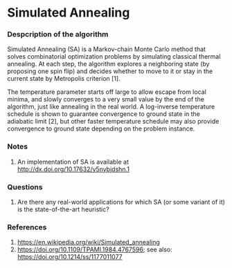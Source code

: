 # Simulated Annealing

### Despcription of the algorithm

Simulated Annealing (SA) is a Markov-chain Monte Carlo method that solves combinatorial optimization problems by simulating classical thermal annealing. At each step, the algorithm explores a neighboring state (by proposing one spin flip) and decides whether to move to it or stay in the current state by Metropolis criterion [1].

The temperature parameter starts off large to allow escape from local minima, and slowly converges to a very small value by the end of the algorithm, just like annealing in the real world. A log-inverse temperature schedule is shown to guarantee convergence to ground state in the adiabatic limit [2], but other faster temperature schedule may also provide convergence to ground state depending on the problem instance.

### Notes

1. An implementation of SA is available at http://dx.doi.org/10.17632/y5nybjdshn.1

### Questions

1. Are there any real-world applications for which SA (or some variant of it) is the state-of-the-art heuristic?

### References

1. https://en.wikipedia.org/wiki/Simulated_annealing
2. https://doi.org/10.1109/TPAMI.1984.4767596; see also: https://doi.org/10.1214/ss/1177011077
